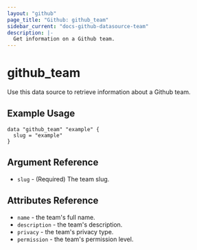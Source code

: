 ```yaml
---
layout: "github"
page_title: "Github: github_team"
sidebar_current: "docs-github-datasource-team"
description: |-
  Get information on a Github team.
---
```


# github\_team

Use this data source to retrieve information about a Github team.

## Example Usage

```
data "github_team" "example" {
  slug = "example"
}
```

## Argument Reference

 * `slug` - (Required) The team slug.

## Attributes Reference

 * `name` - the team's full name.
 * `description` - the team's description.
 * `privacy` - the team's privacy type.
 * `permission` - the team's permission level.

